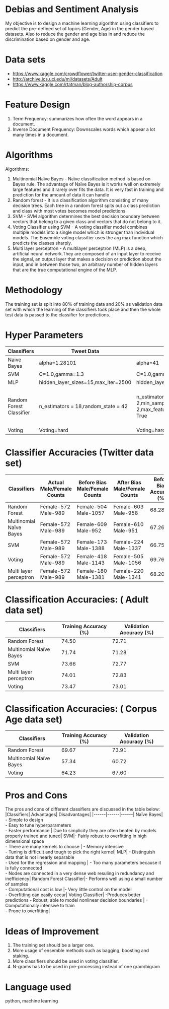 # Debias and Sentiment Analysis
My objective is to design a machine learning algorithm using classifiers to predict the pre-defined set of topics (Gender, Age) in the gender based datasets. Also to reduce the gender and age bias in and reduce the discrimination based on gender and age. 

# Data sets
- https://www.kaggle.com/crowdflower/twitter-user-gender-classification
- http://archive.ics.uci.edu/ml/datasets/Adult
- https://www.kaggle.com/rtatman/blog-authorship-corpus

# Feature Design
1. Term Frequency: summarizes how often the word appears in a document.
2. Inverse Document Frequency: Downscales words which appear a lot many times in a document.

# Algorithms

Algorithms:
1. Multinomial Naïve Bayes - Naïve classification method is based on Bayes rule. The advantage of Naïve Bayes is it works well on extremely large features and it rarely over fits the data. It is very fast in training and prediction for the amount of data it can handle
2. Random forest - It is a classification algorithm consisting of many decision trees. Each tree in a random forest spits out a class prediction and class with most votes becomes model predictions.
3. SVM - SVM algorithm determines the best decision boundary between vectors that belong to a given class and vectors that do not belong to it.
4. Voting Classifier using SVM - A voting classifier model combines multiple models into a single model which is stronger than individual models. The Ensemble voting classifier uses the arg max function which predicts the classes sharply.
5. Multi layer perceptron - A multilayer perceptron (MLP) is a deep, artificial neural network.They are composed of an input layer to receive the signal, an output layer that makes a decision or prediction about the input, and in between those two, an arbitrary number of hidden layers that are the true computational engine of the MLP.

# Methodology

The training set is split into 80% of training data and 20% as validation data set with which the learning of the classifiers took place and then the whole test data is passed to the classifier for predictions.

# Hyper Parameters

| Classifiers | Tweet Data | Adult Data | Age Data|
| ------ | ------ |------|------|
|Naive Bayes  | alpha=1.28101|alpha=41|alpha=0.02|
| SVM | C=1.0,gamma=1.3|C=1.0,gamma=1.3|default|
| MLP| hidden_layer_sizes=15,max_iter=2500|hidden_layer_sizes=15,max_iter=2000| default|
|Random Forest Classifier | n_estimators = 18,random_state = 42 |n_estimators= 90,min_samples_split= 2,min_samples_leaf= 2,max_features='auto',max_depth=None,bootstrap= True|n_estimators= 80,min_samples_split= 5, min_samples_leaf= 1, max_features='sqrt', max_depth=70,bootstrap= False|
| Voting | Voting=hard |Voting=hard|Voting=hard|


# Classifier Accuracies (Twitter data set)
| Classifiers | Actual Male/Female Counts| Before Bias Male/Female Counts |After Bias Male/Female Counts | Before Bias Accuracy (%)| Training Accuracy (%)| Validation Accuracy/After Bias accuracy (%)
| ------ | ------ |------|------|------| -------| ------|
|Random Forest| Female-572 <br> Male-989 |Female-504 <br> Male-1057| Female-603 <br> Male-958| 68.28|95.16|68.98|
Multinomial Naïve Bayes| Female-572 <br>Male-989|Female-609 <br>Male-952|Female-610 <br>Male-951|67.26|73.59|67.54|
SVM|Female-572 <br>Male-989|Female-173 <br>Male-1388|Female-224 <br>Male-1337|66.75|95.65|66.99|
Voting|Female-572 <br>Male-989|Female-418 <br>Male-1143|Female-505 <br>Male-1056|69.76|89.96|70.36|
Multi layer perceptron|Female-572 <br>Male-989 |Female-180 <br>Male-1381|Female-220 <br>Male-1341|68.20|95.46|68.72|
# Classification Accuracies: ( Adult data set)
|Classifiers | Training Accuracy (%) | Validation Accuracy (%) |
| ------ | ------ |------|
Random Forest |74.50|72.71|
Multinomial Naïve Bayes|71.74|71.28|
SVM|73.66|72.77
Multi layer perceptron|74.01|72.83
Voting|73.47|73.01
# Classification Accuracies: ( Corpus Age data set)
|Classifiers | Training Accuracy (%) | Validation Accuracy (%) |
| ------ | ------ |------|
Random Forest|69.67|73.91
Multinomial Naïve Bayes|57.34|60.72
Voting|64.23|67.60

# Pros and Cons
The pros and cons of different classifiers are discussed in the table below:
|Classifiers| Advantages| Disadvantages|
|------|------|------|
Naïve Bayes| - Simple to design <br> - Easy to tune hyperparameters <br> - Faster performance | Due to simplicity they are often beaten by models properly trained and tuned|
SVM|- Fairly robust to overfitting in high dimensional space <br> - There are many kernels to choose | - Memory intensive <br> - Tuning is difficult and tough to pick the right kernel|
MLP| - Distinguish data that is not linearly separable <br> -  Used for the regression and mapping | - Too many parameters because it is fully connected <br> - Nodes are connected in a very dense web resuling in redundancy and inefficiency|
Random Forest Classifier|- Performs well using a small number of samples <br> - Computational cost is low |- Very little control on the model<br> - Overfitting can easily occur|
Voting Classifier| -Produces better predictions - Robust, able to model nonlinear decision boundaries | - Computationally intensive to train <br> - Prone to overfitting|

# Ideas of Improvement

1. The training set should be a larger one.
2. More usage of ensemble methods such as bagging, boosting and staking.
3. More classifiers should be used in voting classifier.
4. N-grams has to be used in pre-processing instead of one gram/bigram

# Language used 
python, machine learning







  
  

  
